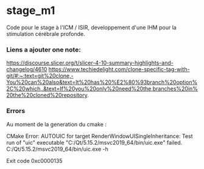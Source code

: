 # stage_m1
Code pour le stage à l'ICM / ISIR, developpement d'une IHM pour la stimulation cérébrale profonde.

### Liens a ajouter one note:  
https://discourse.slicer.org/t/slicer-4-10-summary-highlights-and-changelog/4610
https://www.techiedelight.com/clone-specific-tag-with-git/#:~:text=git%20clone,-You%20can%20also&text=It%20has%20%E2%80%93branch%20option%2C%20which,.&text=If%20you%20only%20need%20the,branches%20in%20the%20cloned%20repository.


### Errors
Au moment de la generation du cmake :  

CMake Error: AUTOUIC for target RenderWindowUISingleInheritance: Test run of "uic" executable "C:/Qt/5.15.2/msvc2019_64/bin/uic.exe" failed.
C:/Qt/5.15.2/msvc2019_64/bin/uic.exe -h  

Exit code 0xc0000135

